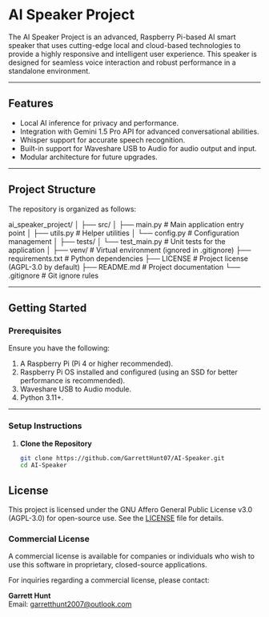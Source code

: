 # AI Speaker Project

The AI Speaker Project is an advanced, Raspberry Pi-based AI smart speaker that uses cutting-edge local and cloud-based technologies to provide a highly responsive and intelligent user experience. This speaker is designed for seamless voice interaction and robust performance in a standalone environment.

---

## Features

- Local AI inference for privacy and performance.
- Integration with Gemini 1.5 Pro API for advanced conversational abilities.
- Whisper support for accurate speech recognition.
- Built-in support for Waveshare USB to Audio for audio output and input.
- Modular architecture for future upgrades.

---

## Project Structure

The repository is organized as follows:

ai_speaker_project/ │ ├── src/ │ ├── main.py # Main application entry point │ ├── utils.py # Helper utilities │ └── config.py # Configuration management │ ├── tests/ │ └── test_main.py # Unit tests for the application │ ├── venv/ # Virtual environment (ignored in .gitignore) ├── requirements.txt # Python dependencies ├── LICENSE # Project license (AGPL-3.0 by default) ├── README.md # Project documentation └── .gitignore # Git ignore rules


---

## Getting Started

### Prerequisites

Ensure you have the following:

1. A Raspberry Pi (Pi 4 or higher recommended).
2. Raspberry Pi OS installed and configured (using an SSD for better performance is recommended).
3. Waveshare USB to Audio module.
4. Python 3.11+.

---

### Setup Instructions

1. **Clone the Repository**
   ```bash
   git clone https://github.com/GarrettHunt07/AI-Speaker.git
   cd AI-Speaker

## License

This project is licensed under the GNU Affero General Public License v3.0 (AGPL-3.0) for open-source use. See the [LICENSE](./LICENSE) file for details.

### Commercial License

A commercial license is available for companies or individuals who wish to use this software in proprietary, closed-source applications. 

For inquiries regarding a commercial license, please contact:

**Garrett Hunt**  
Email: [garretthunt2007@outlook.com](mailto:garretthunt2007@outlook.com)

